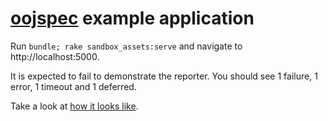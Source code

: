 # [oojspec](https://github.com/rosenfeld/oojspec) example application

Run `bundle; rake sandbox_assets:serve` and navigate to http://localhost:5000.

It is expected to fail to demonstrate the reporter. You should see 1 failure,
1 error, 1 timeout and 1 deferred.

Take a look at [how it looks like](http://oojspec.herokuapp.com/).
